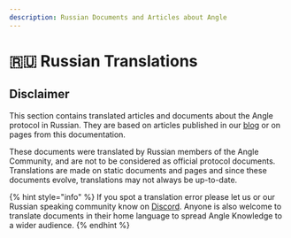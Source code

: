 ```yaml
---
description: Russian Documents and Articles about Angle
---
```


# 🇷🇺 Russian Translations

## Disclaimer

This section contains translated articles and documents about the Angle protocol in Russian. They are based on articles published in our [blog](https://blog.angle.money) or on pages from this documentation.

These documents were translated by Russian members of the Angle Community, and are not to be considered as official protocol documents. Translations are made on static documents and pages and since these documents evolve, translations may not always be up-to-date.

{% hint style="info" %}
If you spot a translation error please let us or our Russian speaking community know on [Discord](https://discord.gg/kzBp32ZNK7). Anyone is also welcome to translate documents in their home language to spread Angle Knowledge to a wider audience.
{% endhint %}
